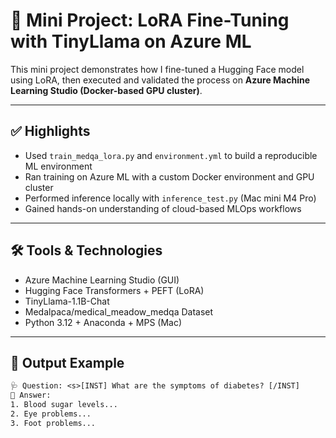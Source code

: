 # 🧠 Mini Project: LoRA Fine-Tuning with TinyLlama on Azure ML

This mini project demonstrates how I fine-tuned a Hugging Face model using LoRA, then executed and validated the process on **Azure Machine Learning Studio (Docker-based GPU cluster)**.

---

## ✅ Highlights

- Used `train_medqa_lora.py` and `environment.yml` to build a reproducible ML environment
- Ran training on Azure ML with a custom Docker environment and GPU cluster
- Performed inference locally with `inference_test.py` (Mac mini M4 Pro)
- Gained hands-on understanding of cloud-based MLOps workflows

---

## 🛠️ Tools & Technologies

- Azure Machine Learning Studio (GUI)
- Hugging Face Transformers + PEFT (LoRA)
- TinyLlama-1.1B-Chat
- Medalpaca/medical_meadow_medqa Dataset
- Python 3.12 + Anaconda + MPS (Mac)

---

## 🧪 Output Example

```txt
🩺 Question: <s>[INST] What are the symptoms of diabetes? [/INST]
🤖 Answer: 
1. Blood sugar levels...
2. Eye problems...
3. Foot problems...

